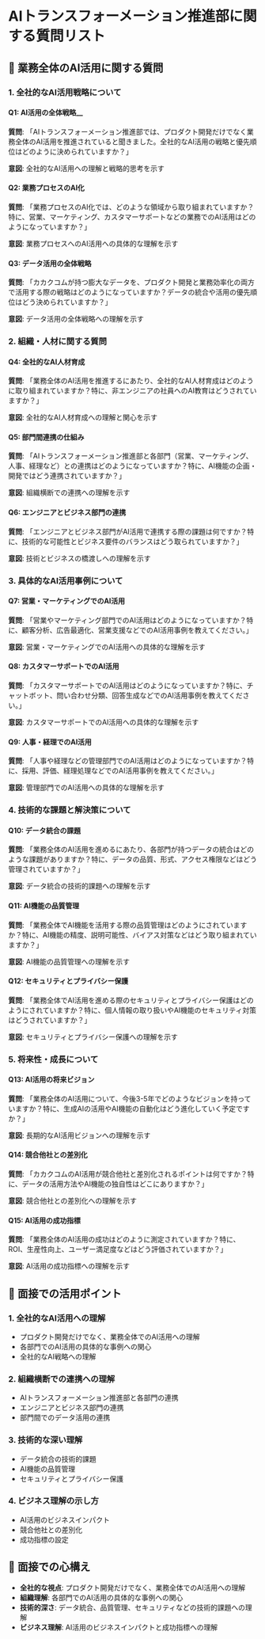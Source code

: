 # AIトランスフォーメーション推進部に関する質問リスト

## 🎯 業務全体のAI活用に関する質問

### 1. **全社的なAI活用戦略について**

#### Q1: AI活用の全体戦略__
**質問**: 「AIトランスフォーメーション推進部では、プロダクト開発だけでなく業務全体のAI活用を推進されていると聞きました。全社的なAI活用の戦略と優先順位はどのように決められていますか？」

**意図**: 全社的なAI活用への理解と戦略的思考を示す

#### Q2: 業務プロセスのAI化
**質問**: 「業務プロセスのAI化では、どのような領域から取り組まれていますか？特に、営業、マーケティング、カスタマーサポートなどの業務でのAI活用はどのようになっていますか？」

**意図**: 業務プロセスへのAI活用への具体的な理解を示す

#### Q3: データ活用の全体戦略
**質問**: 「カカクコムが持つ膨大なデータを、プロダクト開発と業務効率化の両方で活用する際の戦略はどのようになっていますか？データの統合や活用の優先順位はどう決められていますか？」

**意図**: データ活用の全体戦略への理解を示す

### 2. **組織・人材に関する質問**

#### Q4: 全社的なAI人材育成
**質問**: 「業務全体のAI活用を推進するにあたり、全社的なAI人材育成はどのように取り組まれていますか？特に、非エンジニアの社員へのAI教育はどうされていますか？」

**意図**: 全社的なAI人材育成への理解と関心を示す

#### Q5: 部門間連携の仕組み
**質問**: 「AIトランスフォーメーション推進部と各部門（営業、マーケティング、人事、経理など）との連携はどのようになっていますか？特に、AI機能の企画・開発ではどう連携されていますか？」

**意図**: 組織横断での連携への理解を示す

#### Q6: エンジニアとビジネス部門の連携
**質問**: 「エンジニアとビジネス部門がAI活用で連携する際の課題は何ですか？特に、技術的な可能性とビジネス要件のバランスはどう取られていますか？」

**意図**: 技術とビジネスの橋渡しへの理解を示す

### 3. **具体的なAI活用事例について**

#### Q7: 営業・マーケティングでのAI活用
**質問**: 「営業やマーケティング部門でのAI活用はどのようになっていますか？特に、顧客分析、広告最適化、営業支援などでのAI活用事例を教えてください。」

**意図**: 営業・マーケティングでのAI活用への具体的な理解を示す

#### Q8: カスタマーサポートでのAI活用
**質問**: 「カスタマーサポートでのAI活用はどのようになっていますか？特に、チャットボット、問い合わせ分類、回答生成などでのAI活用事例を教えてください。」

**意図**: カスタマーサポートでのAI活用への具体的な理解を示す

#### Q9: 人事・経理でのAI活用
**質問**: 「人事や経理などの管理部門でのAI活用はどのようになっていますか？特に、採用、評価、経理処理などでのAI活用事例を教えてください。」

**意図**: 管理部門でのAI活用への具体的な理解を示す

### 4. **技術的な課題と解決策について**

#### Q10: データ統合の課題
**質問**: 「業務全体のAI活用を進めるにあたり、各部門が持つデータの統合はどのような課題がありますか？特に、データの品質、形式、アクセス権限などはどう管理されていますか？」

**意図**: データ統合の技術的課題への理解を示す

#### Q11: AI機能の品質管理
**質問**: 「業務全体でAI機能を活用する際の品質管理はどのようにされていますか？特に、AI機能の精度、説明可能性、バイアス対策などはどう取り組まれていますか？」

**意図**: AI機能の品質管理への理解を示す

#### Q12: セキュリティとプライバシー保護
**質問**: 「業務全体でAI活用を進める際のセキュリティとプライバシー保護はどのようにされていますか？特に、個人情報の取り扱いやAI機能のセキュリティ対策はどうされていますか？」

**意図**: セキュリティとプライバシー保護への理解を示す

### 5. **将来性・成長について**

#### Q13: AI活用の将来ビジョン
**質問**: 「業務全体のAI活用について、今後3-5年でどのようなビジョンを持っていますか？特に、生成AIの活用やAI機能の自動化はどう進化していく予定ですか？」

**意図**: 長期的なAI活用ビジョンへの理解を示す

#### Q14: 競合他社との差別化
**質問**: 「カカクコムのAI活用が競合他社と差別化されるポイントは何ですか？特に、データの活用方法やAI機能の独自性はどこにありますか？」

**意図**: 競合他社との差別化への理解を示す

#### Q15: AI活用の成功指標
**質問**: 「業務全体のAI活用の成功はどのように測定されていますか？特に、ROI、生産性向上、ユーザー満足度などはどう評価されていますか？」

**意図**: AI活用の成功指標への理解を示す

## 🎯 面接での活用ポイント

### 1. **全社的なAI活用への理解**
- プロダクト開発だけでなく、業務全体でのAI活用への理解
- 各部門でのAI活用の具体的な事例への関心
- 全社的なAI戦略への理解

### 2. **組織横断での連携への理解**
- AIトランスフォーメーション推進部と各部門の連携
- エンジニアとビジネス部門の連携
- 部門間でのデータ活用の連携

### 3. **技術的な深い理解**
- データ統合の技術的課題
- AI機能の品質管理
- セキュリティとプライバシー保護

### 4. **ビジネス理解の示し方**
- AI活用のビジネスインパクト
- 競合他社との差別化
- 成功指標の設定

## 📝 面接での心構え

- **全社的な視点**: プロダクト開発だけでなく、業務全体でのAI活用への理解
- **組織理解**: 各部門でのAI活用の具体的な事例への関心
- **技術的深さ**: データ統合、品質管理、セキュリティなどの技術的課題への理解
- **ビジネス理解**: AI活用のビジネスインパクトと成功指標への理解










